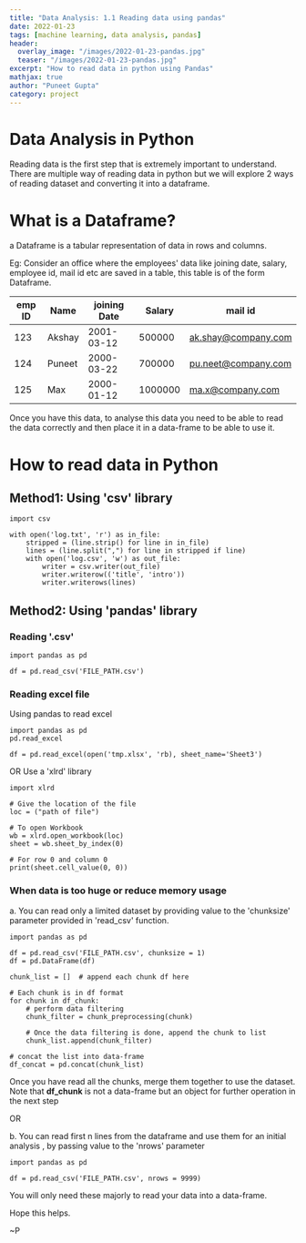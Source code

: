 ```yaml
---
title: "Data Analysis: 1.1 Reading data using pandas"
date: 2022-01-23
tags: [machine learning, data analysis, pandas]
header:
  overlay_image: "/images/2022-01-23-pandas.jpg"
  teaser: "/images/2022-01-23-pandas.jpg"
excerpt: "How to read data in python using Pandas"
mathjax: true
author: "Puneet Gupta"
category: project
---
```


# Data Analysis in Python
Reading data is the first step that is extremely important to understand. There are multiple way of reading data in python but we will explore 2 ways of reading dataset and converting it into a dataframe.

# What is a Dataframe?

a Dataframe is a tabular representation of data in rows and columns.

Eg: Consider an office where the employees' data like joining date, salary, employee id, mail id etc are saved in a table, this table is of the form Dataframe.

| emp ID | Name | joining Date | Salary | mail id |
| --- | --- | --- | --- | --- |
| 123 | Akshay | 2001-03-12 | 500000 | ak.shay@company.com |
| 124 | Puneet | 2000-03-22 | 700000 | pu.neet@company.com |
| 125 | Max | 2000-01-12 | 1000000 | ma.x@company.com |

Once you have this data, to analyse this data you need to be able to read the data correctly and then place it in a data-frame to be able to use it.

# How to read data in Python

## Method1: Using 'csv' library

```
import csv
​
with open('log.txt', 'r') as in_file:
    stripped = (line.strip() for line in in_file)
    lines = (line.split(",") for line in stripped if line)
    with open('log.csv', 'w') as out_file:
        writer = csv.writer(out_file)
        writer.writerow(('title', 'intro'))
        writer.writerows(lines)
```

## Method2: Using 'pandas' library

### Reading '.csv'

```
import pandas as pd

df = pd.read_csv('FILE_PATH.csv')
```

### Reading excel file

Using pandas to read excel
```
import pandas as pd
pd.read_excel

df = pd.read_excel(open('tmp.xlsx', 'rb), sheet_name='Sheet3')  
```

OR
Use a 'xlrd' library

```
import xlrd

# Give the location of the file
loc = ("path of file")

# To open Workbook
wb = xlrd.open_workbook(loc)
sheet = wb.sheet_by_index(0)

# For row 0 and column 0
print(sheet.cell_value(0, 0))
```

### When data is too huge or reduce memory usage

a. You can read only a limited dataset by providing value to the 'chunksize' parameter provided in 'read_csv' function.

```
import pandas as pd

df = pd.read_csv('FILE_PATH.csv', chunksize = 1)
df = pd.DataFrame(df)

chunk_list = []  # append each chunk df here

# Each chunk is in df format
for chunk in df_chunk:  
    # perform data filtering
    chunk_filter = chunk_preprocessing(chunk)

    # Once the data filtering is done, append the chunk to list
    chunk_list.append(chunk_filter)

# concat the list into data-frame
df_concat = pd.concat(chunk_list)
```
Once you have read all the chunks, merge them together to use the dataset. Note that **df_chunk** is not a data-frame but an object for further operation in the next step

OR

b. You can read first n lines from the dataframe and use them for an initial analysis , by passing value to the 'nrows' parameter

```
import pandas as pd

df = pd.read_csv('FILE_PATH.csv', nrows = 9999)
```

You will only need these majorly to read your data into a data-frame.

Hope this helps.

~P
